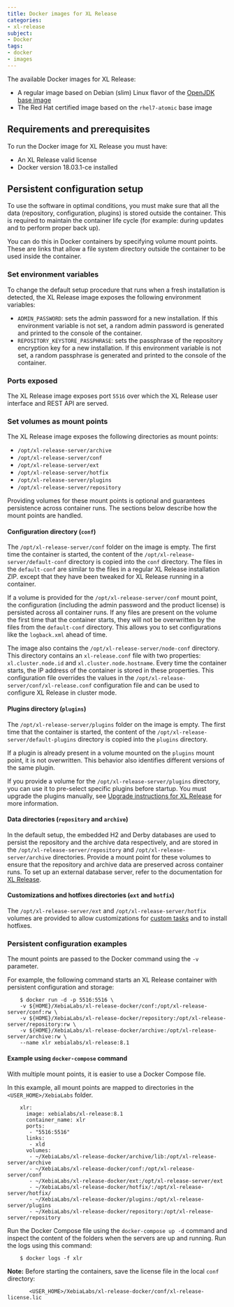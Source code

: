 ```yaml
---
title: Docker images for XL Release
categories:
- xl-release
subject:
- Docker
tags:
- docker
- images
---
```


The available Docker images for XL Release:

* A regular image based on Debian (slim) Linux flavor of the [OpenJDK base image](https://hub.docker.com/_/openjdk/)
* The Red Hat certified image based on the `rhel7-atomic` base image

## Requirements and prerequisites

To run the Docker image for XL Release you must have:
* An XL Release valid license
* Docker version 18.03.1-ce installed

## Persistent configuration setup

To use the software in optimal conditions, you must make sure that all the data (repository, configuration, plugins) is stored outside the container. This is required to maintain the container life cycle (for example: during updates and to perform proper back up).

You can do this in Docker containers by specifying volume mount points. These are links that allow a file system directory outside the container to be used inside the container.

### Set environment variables

To change the default setup procedure that runs when a fresh installation is detected, the XL Release image exposes the following environment variables:

* `ADMIN_PASSWORD`: sets the admin password for a new installation. If this environment variable is not set, a random admin password is generated and printed to the console of the container.
* `REPOSITORY_KEYSTORE_PASSPHRASE`: sets the passphrase of the repository encryption key for a new installation. If this environment variable is not set, a random passphrase is generated and printed to the console of the container.

### Ports exposed

The XL Release image exposes port `5516` over which the XL Release user interface and REST API are served.

### Set volumes as mount points

The XL Release image exposes the following directories as mount points:

* `/opt/xl-release-server/archive`
* `/opt/xl-release-server/conf`
* `/opt/xl-release-server/ext`
* `/opt/xl-release-server/hotfix`
* `/opt/xl-release-server/plugins`
* `/opt/xl-release-server/repository`

Providing volumes for these mount points is optional and guarantees persistence across container runs. The sections below describe how the mount points are handled.

#### Configuration directory (`conf`)

The `/opt/xl-release-server/conf` folder on the image is empty. The first time the container is started, the content of the `/opt/xl-release-server/default-conf` directory is copied into the `conf` directory. The files in the `default-conf` are similar to the files in a regular XL Release installation ZIP. except that they have been tweaked for XL Release running in a container.

If a volume is provided for the `/opt/xl-release-server/conf` mount point, the configuration (including the admin password and the product license) is persisted across all container runs. If any files are present on the volume the first time that the container starts, they will not be overwritten by the files from the `default-conf` directory. This allows you to set configurations like the `logback.xml` ahead of time.

The image also contains the `/opt/xl-release-server/node-conf` directory. This directory contains an `xl-release.conf` file with two properties: `xl.cluster.node.id` and `xl.cluster.node.hostname`. Every time the container starts, the IP address of the container is stored in these properties. This configuration file overrides the values in the `/opt/xl-release-server/conf/xl-release.conf` configuration file and can be used to configure XL Release in cluster mode.

#### Plugins directory (`plugins`)

The `/opt/xl-release-server/plugins` folder on the image is empty. The first time that the container is started, the content of the `/opt/xl-release-server/default-plugins` directory is copied into the `plugins` directory.

If a plugin is already present in a volume mounted on the `plugins` mount point, it is not overwritten. This behavior also identifies different versions of the same plugin.

If you provide a volume for the `/opt/xl-release-server/plugins` directory, you can use it to pre-select specific plugins before startup. You must upgrade the plugins manually, see [Upgrade instructions for XL Release](https://docs.xebialabs.com/xl-release/how-to/upgrade-xl-release.html) for more information.

#### Data directories (`repository` and `archive`)

In the default setup, the embedded H2 and Derby databases are used to persist the repository and the archive data respectively, and are stored in the `/opt/xl-release-server/repository` and `/opt/xl-release-server/archive` directories. Provide a mount point for these volumes to ensure that the repository and archive data are preserved across container runs. To set up an external database server, refer to the documentation for [XL Release](/xl-release/how-to/configure-the-xl-release-sql-repository-in-a-database.html).

#### Customizations and hotfixes directories (`ext` and `hotfix`)

The `/opt/xl-release-server/ext` and `/opt/xl-release-server/hotfix` volumes are provided to allow customizations for [custom tasks](https://docs.xebialabs.com/xl-release/how-to/create-custom-task-types.html) and to install hotfixes.

### Persistent configuration examples

The mount points are passed to the Docker command using the `-v` parameter.

For example, the following command starts an XL Release container with persistent configuration and storage:

        $ docker run -d -p 5516:5516 \
        -v ${HOME}/XebiaLabs/xl-release-docker/conf:/opt/xl-release-server/conf:rw \
        -v ${HOME}/XebiaLabs/xl-release-docker/repository:/opt/xl-release-server/repository:rw \
        -v ${HOME}/XebiaLabs/xl-release-docker/archive:/opt/xl-release-server/archive:rw \
        --name xlr xebialabs/xl-release:8.1

#### Example using `docker-compose` command

With multiple mount points, it is easier to use a Docker Compose file.

In this example, all mount points are mapped to directories in the `<USER_HOME>/XebiaLabs` folder.

        xlr:
          image: xebialabs/xl-release:8.1
          container_name: xlr
          ports:
           - "5516:5516"
          links:
           - xld
          volumes:
           - ~/XebiaLabs/xl-release-docker/archive/lib:/opt/xl-release-server/archive
           - ~/XebiaLabs/xl-release-docker/conf:/opt/xl-release-server/conf
           - ~/XebiaLabs/xl-release-docker/ext:/opt/xl-release-server/ext
           - ~/XebiaLabs/xl-release-docker/hotfix/:/opt/xl-release-server/hotfix/
           - ~/XebiaLabs/xl-release-docker/plugins:/opt/xl-release-server/plugins
           - ~/XebiaLabs/xl-release-docker/repository:/opt/xl-release-server/repository

Run the Docker Compose file using the `docker-compose up -d` command and inspect the content of the folders when the servers are up and running. Run the logs using this command:

        $ docker logs -f xlr

**Note:** Before starting the containers, save the license file in the local `conf` directory:

           <USER_HOME>/XebiaLabs/xl-release-docker/conf/xl-release-license.lic   

